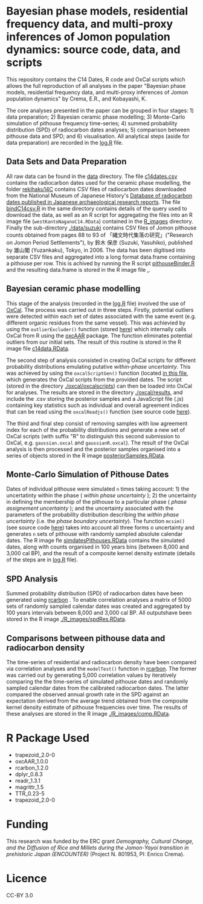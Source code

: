 # Bayesian phase models, residential frequency data, and multi-proxy inferences of Jomon population dynamics: source code, data, and scripts

This repository contains the C14 Dates, R code and OxCal scripts which allows the full reproduction of all analyses in the paper "Bayesian phase models, residential frequency data, and multi-proxy inferences of Jomon population dynamics" by Crema, E.R., and Kobayashi, K.

The core analyses presented in the paper can be grouped in four stages: 1) data preparation; 2) Bayesian ceramic phase modelling; 3) Monte-Carlo simulation of pithouse frequency time-series; 4) summed probability distribution (SPD) of radiocarbon dates analyses; 5) comparison between pithouse data and SPD; and 6) visualisation. All analytical steps (aside for data preparation) are recorded in the [log.R](./log.R) file.

## Data Sets and Data Preparation

All raw data can be found in the [data](./data) directory. The file [c14dates.csv](./data/c14dates.csv) contains the radiocarbon dates used for the ceramic phase modelling, the folder [rekihaku14C](./data/rekihaku14C) contains CSV files of radiocarbon dates downloaded from the National Museum of Japanese History's [Database of radiocarbon dates published in Japanese archaeological research reports](https://www.rekihaku.ac.jp/up-cgi/login.pl?p=param/esrd/db_param). The file [bindC14csv.R](./data/rekihaku14C/bindC14csv.R) in the same directory contains details of the query used to download the data, as well as an R script for aggregating the files into an R image file (`westKantoNaganoC14.RData`) contained in the [R_images](./R_images) directory. Finally the sub-directory [./data/suzuki](./data/suzuki) contains CSV files of Jomon pithouse counts obtained from pages 88 to 93 of 「縄文時代集落の研究」("Research on Jomon Period Settlements"), by 鈴木 保彦  (Suzuki, Yasuhiko), published by 雄山閣 (Yuzankaku), Tokyo, in 2006. The data has been digitised into separate CSV files and aggregated into a long format data.frame containing a pithouse per row. This is achived by running the R script [pithouseBinder.R](./data/suzuki/pithouseBinder.R) and the resulting data.frame is stored in the R image file [.](./R_images/pithouseData.RData).

## Bayesian ceramic phase modelling

This stage of the analysis (recorded in the [log.R](./log.R) file) involved the use of [OxCal](https://c14.arch.ox.ac.uk/oxcal/OxCal.html). The process was carried out in three steps. Firstly, potential outliers were detected within each set of dates associated with the same event (e.g. different organic residues from the same vessel). This was achievied by using the `outlierExcluder()` function (stored [here](./R/outlierAnalysis.R)) which internally calls OxCal from R using the [oxcAAR](https://CRAN.R-project.org/package=oxcAAR) package. The function eliminates potential outliers from our initial sets. The result of this routine is stored in the R image file [c14data.RData](./R_images/c14data.RData). 

The second step of analysis consisted in creating OxCal scripts for different probability distributions emulating putative _within-phase uncertainty_. This was achieved by using the `oxcalScriptGen()` function (located [in this file](./R/oxcalScriptCreator.R), which generates the OxCal scripts from the provided dates. The script (stored in the directory [./oxcal/oxcalscripts](./oxcal/oxcalscripts)) can then be loaded into OxCal for analyses. The results are stored in the directory [./oxcal/results](./oxcal/results), and include the .csv storing the posterior samples and a JavaScript file (.js) containing key statistics such as individual and overall agreement indices that can be read using the `oxcalReadjs()` function (see source code [here](./R/oxcalReadjs.R)). 

The third and final step consist of removing samples with low agreement index for each of the probability distributions and generate a new set of OxCal scripts (with suffix "R" to distinguish this second submission to OxCal, e.g. `gaussian.oxcal` and `gaussianR.oxcal`). The result of the OxCal analysis is then processed and the posterior samples organised into a series of objects stored in the R image [posteriorSamples.RData](./R_images/posteriorSamples.RData).

## Monte-Carlo Simulation of Pithouse Dates

Dates of individual pithouse were simulated `n` times taking account: 1) the uncertatinty within the phase ( _within phase uncertainty_ ); 2) the uncertainty in defining the membership of the pithouse to a particular phase ( _phase assignement uncertainty_ ); and the uncertainty associated with the parameters of the probability distribution describing the _within phase uncertainty_  (i.e. the _phase boundary uncertainty_). The function `mcsim()` (see source code [here](./R/mcsim.R)) takes into account all three forms o uncertainty and generates `n` sets of pithouse with randomly sampled absolute calendar dates. The R image fle [simdatesPithouses.RData](./R/simdatesPithouses.RData) contains the simulated dates, along with counts organised in 100 years bins (between 8,000 and 3,000 cal BP), and the result of a composite kernel density estimate (details of the steps are in [log.R](./log.R) file).   

## SPD Analysis

Summed probability distribution (SPD) of radiocarbon dates have been generated using [rcarbon](https://CRAN.R-project.org/package=rcarbon) <!-- specify whether this 1.2 or 1.3 depending on the radiocarbon paper -->. To enable correlation analyses a matrix of 5000 sets of randomly sampled calendar dates was created and aggregated by 100 years intervals between 8,000 and 3,000 cal BP. All outputshave been stored in the R image [./R_images/spdRes.RData](./R_images/spdRes.RData).  


## Comparisons between pithouse data and radiocarbon density

The time-series of residential and radiocarbon density have been compared via correlation analyses and the `modelTest()` function in [rcarbon](https://CRAN.R-project.org/package=rcarbon). The former was carried out by generating 5,000 correlation values by iteratively comparing the the time-series of simulated pithouse dates and randomly sampled calendar dates from the calibrated radiocarbon dates. The latter compared the observed annual growth rate in the SPD against an expectation derived from the average trend obtained from the composite kernel density estimate of pithouse frequencies over time. The results of these analyses are stored in the R image [./R_images/comp.RData](./R_images/comp.RData).

# R Package Used

* trapezoid_2.0-0
* oxcAAR_1.0.0
* rcarbon_1.2.0
* dplyr_0.8.3
* readr_1.3.1
* magrittr_1.5
* TTR_0.23-5
* trapezoid_2.0-0

# Funding
This research was funded by the ERC grant _Demography, Cultural Change, and the Diffusion of Rice and Millets during the Jomon-Yayoi transition in prehistoric Japan (ENCOUNTER)_ (Project N. 801953, PI: Enrico Crema). 

# Licence
CC-BY 3.0